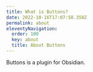 ```yaml
---
title: What is Buttons?
date: 2022-10-16T17:07:58.358Z
permalink: about
eleventyNavigation:
  order: 100
  key: about
  title: About Buttons
---
```

B﻿uttons is a plugin for Obsidian.
